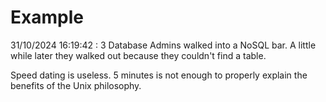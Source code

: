 # Example

<!-- replace-with-date starts -->
31/10/2024 16:19:42 : 3 Database Admins walked into a NoSQL bar. A little while later they walked out because they couldn't find a table.
<!-- replace-with-date ends -->

<!-- replace-with-joke starts -->
Speed dating is useless. 5 minutes is not enough to properly explain the benefits of the Unix philosophy.
<!-- replace-with-joke ends -->
